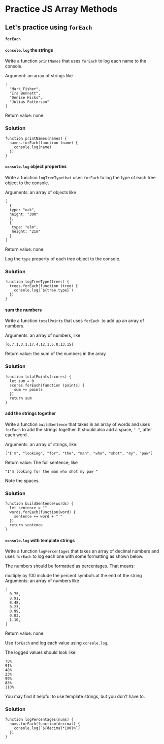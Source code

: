 # Practice JS Array Methods 

## Let's practice using `forEach`

#### `forEach`
#### `console.log` the strings
Write a function `printNames` that uses `forEach` to log each name to the console.

Argument: an array of strings like
```
[
  "Mark Fisher",
  "Ira Bennett",
  "Denise Hicks",
  "Julius Patterson"
]
```
Return value: none

### Solution 

````
function printNames(names) {
  names.forEach(function (name) {
    console.log(name)
  })
}
````

#### `console.log` object properties
Write a function `logTreeTypethat` uses `forEach` to log the type of each tree object to the console.

Arguments: an array of objects like
```
[
  {
  type: "oak",
  height: "30m"
  },
  {
   type: "elm",
   height: "21m"
  }
]
```
Return value: none

Log the `type` property of each tree object to the console.

### Solution 
````
function logTreeType(trees) {
  trees.forEach(function (tree) {
    console.log(`${tree.type}`)
  })
}
````

#### sum the numbers
Write a function `totalPoints` that uses `forEach `to add up an array of numbers.

Arguments: an array of numbers, like
```
[6,7,1,3,1,17,4,12,1,5,0,13,15]
```
Return value: the sum of the numbers in the array

### Solution 
````
function totalPoints(scores) {
  let sum = 0
  scores.forEach(function (points) {
    sum += points  
  })
  return sum
}
````

#### add the strings together
Write a function `buildSentence` that takes in an array of words and uses `forEach` to add the strings together. It should also add a space, `" "`, after each word .

Arguments: an array of strings, like:
```
["I'm", "looking", "for", "the", "man", "who", "shot", "my", "paw"]
```
Return value: The full sentence, like
```
"I'm looking for the man who shot my paw "
```
Note the spaces.
### Solution 
````
function buildSentence(words) {
  let sentence = ""
  words.forEach(function(word) {
    sentence += word + " "
  })
  return sentence
}
````

#### `console.log` with template strings
Write a function `logPercentages` that takes an array of decimal numbers and uses `forEach` to log each one with some formatting as shown below.

The numbers should be formatted as percentages. That means:

multiply by 100
include the percent symbol`%` at the end of the string
Arguments: an array of numbers like

```
[
  0.75,
  0.91,
  0.48,
  0.23,
  0.99,
  0.83,
  1.10,
]
```
Return value: none

Use `forEach` and log each value using `console.log`.

The logged values should look like:
```
75%
91%
48%
23%
99%
83%
110%
```
You may find it helpful to use template strings, but you don't have to.

### Solution 
````
function logPercentages(nums) {
  nums.forEach(function(decimal) {
    console.log(`${decimal*100}%`)
  }) 
}
````
